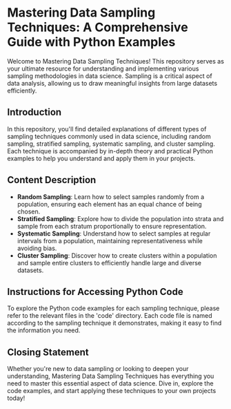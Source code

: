 # Mastering Data Sampling Techniques: A Comprehensive Guide with Python Examples

Welcome to Mastering Data Sampling Techniques! This repository serves as your ultimate resource for understanding and implementing various sampling methodologies in data science. Sampling is a critical aspect of data analysis, allowing us to draw meaningful insights from large datasets efficiently.

## Introduction

In this repository, you'll find detailed explanations of different types of sampling techniques commonly used in data science, including random sampling, stratified sampling, systematic sampling, and cluster sampling. Each technique is accompanied by in-depth theory and practical Python examples to help you understand and apply them in your projects.

## Content Description

- **Random Sampling**: Learn how to select samples randomly from a population, ensuring each element has an equal chance of being chosen.
- **Stratified Sampling**: Explore how to divide the population into strata and sample from each stratum proportionally to ensure representation.
- **Systematic Sampling**: Understand how to select samples at regular intervals from a population, maintaining representativeness while avoiding bias.
- **Cluster Sampling**: Discover how to create clusters within a population and sample entire clusters to efficiently handle large and diverse datasets.

## Instructions for Accessing Python Code

To explore the Python code examples for each sampling technique, please refer to the relevant files in the 'code' directory. Each code file is named according to the sampling technique it demonstrates, making it easy to find the information you need.

## Closing Statement

Whether you're new to data sampling or looking to deepen your understanding, Mastering Data Sampling Techniques has everything you need to master this essential aspect of data science. Dive in, explore the code examples, and start applying these techniques to your own projects today!
